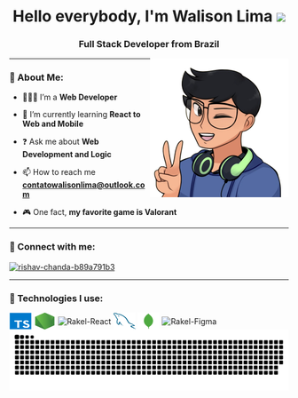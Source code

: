 <h1 align="center">Hello everybody, I'm Walison Lima <img src="https://raw.githubusercontent.com/kaueMarques/kaueMarques/master/hi.gif" height="30px"></h1>
<h3 align="center">Full Stack Developer from Brazil</h3>
<img align="right" alt="Coding" width="250" src="./public/assets/avatar.png">

---

### 👾 About Me:

- 👩🏻‍💻 I’m a **Web Developer**

- 📍 I’m currently learning **React to Web and Mobile**

- ❓ Ask me about **Web Development and Logic**

- 📫 How to reach me **contatowalisonlima@outlook.com**

- 🎮 One fact, **my favorite game is Valorant**

---

### 🎯 Connect with me:

<p align="left">
<a href="https://www.linkedin.com/in/walison-lima-079a74257/" target="blank"><img align="center" src="https://raw.githubusercontent.com/rahuldkjain/github-profile-readme-generator/master/src/images/icons/Social/linked-in-alt.svg" alt="rishav-chanda-b89a791b3" height="30" width="40" /></a>
</p>

---

### 🧩 Technologies I use:

<div style="display: inline_block">
    <img
       title="Typescript: Linguagem de typagem baseada em Javascript"
       align="center" alt="Rakel-Ts" margin="5" height="30" width="40" src="https://raw.githubusercontent.com/devicons/devicon/master/icons/typescript/typescript-plain.svg">
    <img
       title="Nodejs: Software de código aberto para javascript"
       align="center" alt="Rakel-Nodejs" margin="5" height="30" width="40" src="https://raw.githubusercontent.com/devicons/devicon/master/icons/nodejs/nodejs-original.svg">
  <img
       title="Reactjs: Biblioteca de desenvolvimento Font-end"
       align="center" alt="Rakel-React" margin="5" height="30" width="40" src="https://cdn.jsdelivr.net/gh/devicons/devicon/icons/react/react-original.svg" />
  <img
       title="MySQL: Banco de dados relacional"
       align="center" alt="Rakel-Mysql" margin="5" height="30" width="40" src="https://raw.githubusercontent.com/devicons/devicon/master/icons/mysql/mysql-original.svg">
  <img
       title="MongoDB: Banco de dados não relacional"
       align="center" alt="Rakel-MongoDB" margin="5" height="30" width="40" src="https://raw.githubusercontent.com/devicons/devicon/master/icons/mongodb/mongodb-plain.svg">
  <img
       title="Figma: Ferramenta de Prototipagem"
       align="center" alt="Rakel-Figma" margin="5" height="30" width="40" src="https://cdn.jsdelivr.net/gh/devicons/devicon/icons/figma/figma-original.svg" />
</div>


<img alt="Rakel-figma" margin="5" src="./public/assets/github-contribution-grid-snake.svg" />
